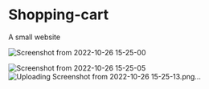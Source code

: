 # Shopping-cart
A small website


![Screenshot from 2022-10-26 15-25-00](https://user-images.githubusercontent.com/64400938/197996283-462dbe56-3180-4969-9502-c259f4033345.png)

![Screenshot from 2022-10-26 15-25-05](https://user-images.githubusercontent.com/64400938/197996323-2e37bd07-d8e5-4037-8f29-2471a4c9a815.png)
![Uploading Screenshot from 2022-10-26 15-25-13.png…]()
